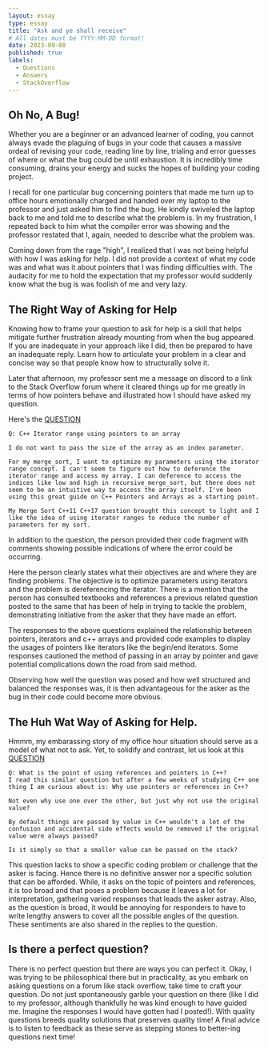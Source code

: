 ```yaml
---
layout: essay
type: essay
title: "Ask and ye shall receive"
# All dates must be YYYY-MM-DD format!
date: 2023-09-08
published: true
labels:
  - Questions
  - Answers
  - StackOverflow
---
```

## Oh No, A Bug!

Whether you are a beginner or an advanced learner of coding, you cannot always evade the plaguing of bugs in your code that causes a massive ordeal of revising your code, reading line by line, trialing and error guesses of where or what the bug could be until exhaustion. It is incredibly time consuming, drains your energy and sucks the hopes of building your coding project.

I recall for one particular bug concerning pointers that made me turn up to office hours emotionally charged and handed over my laptop to the professor and just asked him to find the bug. He kindly swiveled the laptop back to me and told me to describe what the problem is. In my frustration, I repeated back to him what the compiler error was showing and the professor restated that I, again, needed to describe what the problem was. 

Coming down from the rage "high", I realized that I was not being helpful with how I was asking for help. I did not provide a context of what my code was and what was it about pointers that I was finding difficulties with. The audacity for me to hold the expectation that my professor would suddenly know what the bug is was foolish of me and very lazy. 

## The Right Way of Asking for Help

Knowing how to frame your question to ask for help is a skill that helps mitigate further frustration already mounting from when the bug appeared. If you are inadequate in your approach like I did, then be prepared to have an inadequate reply. Learn how to articulate your problem in a clear and concise way so that people know how to structurally solve it. 

Later that afternoon, my professor sent me a message on discord to a link to the Stack Overflow forum where it cleared things up for me greatly in terms of how pointers behave and illustrated how I should have asked my question. 

Here's the [QUESTION](https://stackoverflow.com/questions/55928816/c-iterator-range-using-pointers-to-an-array)

```
Q: C++ Iterator range using pointers to an array

I do not want to pass the size of the array as an index parameter.

For my merge_sort, I want to optimize my parameters using the iterator range concept. I can't seem to figure out how to deference the iterator range and access my array. I can deference to access the indices like low and high in recursive_merge_sort, but there does not seem to be an intuitive way to access the array itself. I've been using this great guide on C++ Pointers and Arrays as a starting point.

My Merge Sort C++11 C++17 question brought this concept to light and I like the idea of using iterator ranges to reduce the number of parameters for my sort.
```
In addition to the question, the person provided their code fragment with comments showing possible indications of where the error could be occurring. 

Here the person clearly states what their objectives are and where they are finding problems. The objective is to optimize parameters using iterators and the problem is dereferencing the iterator. There is a mention that the person has consulted textbooks and references a previous related question posted to the same that has been of help in trying to tackle the problem, demonstrating initiative from the asker that they have made an effort. 

The responses to the above questions explained the relationship between pointers, iterators and c++ arrays and provided code examples to display the usages of pointers like iterators like the begin/end iterators. Some responses cautioned the method of passing in an array by pointer and gave potential complications down the road from said method. 

Observing how well the question was posed and how well structured and balanced the responses was, it is then advantageous for the asker as the bug in their code could become more obvious. 

## The Huh Wat Way of Asking for Help.

Hmmm, my embarassing story of my office hour situation should serve as a model of what not to ask. Yet, to solidify and contrast, let us look at this [QUESTION](https://stackoverflow.com/questions/31768272/what-is-the-point-of-using-references-and-pointers-in-c)

```
Q: What is the point of using references and pointers in C++?
I read this similar question but after a few weeks of studying C++ one thing I am curious about is: Why use pointers or references in C++?

Not even why use one over the other, but just why not use the original value?

By default things are passed by value in C++ wouldn't a lot of the confusion and accidental side effects would be removed if the original value were always passed?

Is it simply so that a smaller value can be passed on the stack?
```
This question lacks to show a specific coding problem or challenge that the asker is facing. Hence there is no definitive answer nor a specific solution that can be afforded. While, it asks on the topic of pointers and references, it is too broad and that poses a problem because it leaves a lot for interpretation, gathering varied responses that leads the asker astray. Also, as the question is broad, it would be annoying for responders to have to write lengthy answers to cover all the possible angles of the question. These sentiments are also shared in the replies to the question.


## Is there a perfect question?

There is no perfect question but there are ways you can perfect it. Okay, I was trying to be philosophical there but in practicality, as you embark on asking questions on a forum like stack overflow, take time to craft your question. Do not just spontaneously garble your question on there (like I did to my professor, although thankfully he was kind enough to have guided me. Imagine the responses I would have gotten had I posted!). With quality questions breeds quality solutions that preserves quality time! A final advice is to listen to feedback as these serve as stepping stones to better-ing questions next time!
